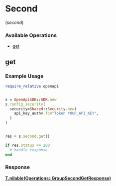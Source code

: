 # Second
(*second*)

### Available Operations

* [get](#get)

## get

### Example Usage

```ruby
require_relative openapi


s = OpenApiSDK::SDK.new
s.config_security(
  security=Shared::Security.new(
    api_key_auth=.foo"Token YOUR_API_KEY",
  )
)

    
res = s.second.get()

if res.status == 200
  # handle response
end

```


### Response

**[T.nilable(Operations::GroupSecondGetResponse)](../../models/operations/groupsecondgetresponse.md)**

